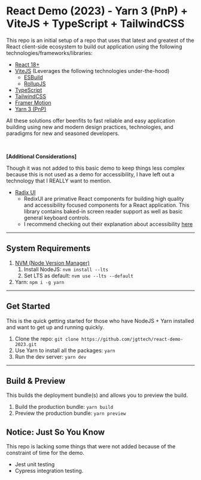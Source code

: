 # React Demo (2023) - Yarn 3 (PnP) + ViteJS + TypeScript + TailwindCSS

This repo is an initial setup of a repo that uses that latest and greatest of the React client-side ecosystem to build out application using the following technologies/frameworks/libraries:

- [React 18+](https://react.dev/)
- [ViteJS](https://vitejs.dev/) (Leverages the following technologies under-the-hood)
  - [ESBuild](https://esbuild.github.io/)
  - [RollupJS](https://rollupjs.org/)
- [TypeScript](https://www.typescriptlang.org/)
- [TailwindCSS](https://tailwindcss.com/)
- [Framer Motion](https://www.framer.com/motion/)
- [Yarn 3 (PnP)](https://yarnpkg.com/features/pnp)

All these solutions offer beenfits to fast reliable and easy application building using new and modern design practices, technologies, and paradigms for new and seasoned developers.

<br />

**[Additional Considerations]**

Though it was not added to this basic demo to keep things less complex because this is not used as a demo for accessibility, I have left out a technology that I REALLY want to mention.

- [Radix UI](https://www.radix-ui.com/)
  - RedixUI are primative React components for building high quality and accessibility focused components for a React application. This library contains baked-in screen reader support as well as basic general keyboard controls.
  - I recommend checking out their explanation about accessibility [here](https://www.radix-ui.com/docs/primitives/overview/accessibility)

---

## System Requirements

1. [NVM (Node Version Manager)](https://github.com/nvm-sh/nvm)
   1. Install NodeJS: `nvm install --lts`
   2. Set LTS as default: `nvm use --lts --default`
2. Yarn: `npm i -g yarn`

---

## Get Started

This is the quick getting started for those who have NodeJS + Yarn installed and want to get up and running quickly.

1. Clone the repo: `git clone https://github.com/jgttech/react-demo-2023.git`
2. Use Yarn to install all the packages: `yarn`
3. Run the dev server: `yarn dev`

---

## Build & Preview

This builds the deployment bundle(s) and allows you to preview the build.

1. Build the production bundle: `yarn build`
2. Preview the production bundle: `yarn preview`

## Notice: Just So You Know

This repo is lacking some things that were not added because of the constraint of time for the demo.

- Jest unit testing
- Cypress integration testing.
